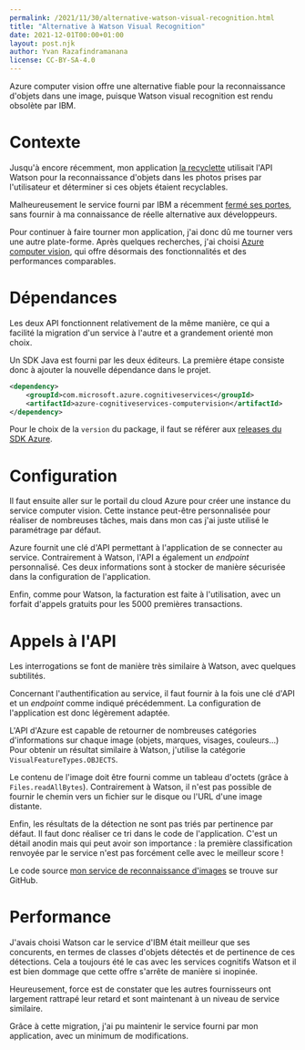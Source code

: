 ```yaml
---
permalink: /2021/11/30/alternative-watson-visual-recognition.html
title: "Alternative à Watson Visual Recognition"
date: 2021-12-01T00:00+01:00
layout: post.njk
author: Yvan Razafindramanana
license: CC-BY-SA-4.0
---
```


 Azure computer vision offre une alternative fiable pour la reconnaissance d'objets dans une image, puisque Watson visual recognition est rendu obsolète par IBM.

<!--more-->

# Contexte

Jusqu'à encore récemment, mon application [la recyclette](https://github.com/yvzn/recikligi) utilisait l'API Watson pour la reconnaissance d'objets dans les photos prises par l'utilisateur et déterminer si ces objets étaient recyclables.

Malheureusement le service fourni par IBM a récemment [fermé ses portes](https://github.com/watson-developer-cloud/java-sdk/tree/master#visual-recognition-deprecation), sans fournir à ma connaissance de réelle alternative aux développeurs.

Pour continuer à faire tourner mon application, j'ai donc dû me tourner vers une autre plate-forme. Après quelques recherches, j'ai choisi [Azure computer vision](https://docs.microsoft.com/fr-fr/azure/cognitive-services/computer-vision/overview-image-analysis), qui offre désormais des fonctionnalités et des performances comparables.

# Dépendances

Les deux API fonctionnent relativement de la même manière, ce qui a facilité la migration d'un service à l'autre et a grandement orienté mon choix.

Un SDK Java est fourni par les deux éditeurs. La première étape consiste donc à ajouter la nouvelle dépendance dans le projet.

```xml
<dependency>
    <groupId>com.microsoft.azure.cognitiveservices</groupId>
    <artifactId>azure-cognitiveservices-computervision</artifactId>
</dependency>
```

Pour le choix de la `version` du package, il faut se référer aux [releases du SDK Azure](https://azure.github.io/azure-sdk/releases/latest/index.html#java).

# Configuration

Il faut ensuite aller sur le portail du cloud Azure pour créer une instance du service computer vision. Cette instance peut-être personnalisée pour réaliser de nombreuses tâches, mais dans mon cas j'ai juste utilisé le paramétrage par défaut.

Azure fournit une clé d'API permettant à l'application de se connecter au service. Contrairement à Watson, l'API a également un _endpoint_ personnalisé. Ces deux informations sont à stocker de manière sécurisée dans la configuration de l'application.

Enfin, comme pour Watson, la facturation est faite à l'utilisation, avec un forfait d'appels gratuits pour les 5000 premières transactions.

# Appels à l'API

Les interrogations se font de manière très similaire à Watson, avec quelques subtilités.

Concernant l'authentification au service, il faut fournir à la fois une clé d'API et un _endpoint_ comme indiqué précédemment. La configuration de l'application est donc légèrement adaptée.

L'API d'Azure est capable de retourner de nombreuses catégories d'informations sur chaque image (objets, marques, visages, couleurs...) Pour obtenir un résultat similaire à Watson, j'utilise la catégorie `VisualFeatureTypes.OBJECTS`.

Le contenu de l'image doit être fourni comme un tableau d'octets (grâce à `Files.readAllBytes`). Contrairement à Watson, il n'est pas possible de fournir le chemin vers un fichier sur le disque ou l'URL d'une image distante.

Enfin, les résultats de la détection ne sont pas triés par pertinence par défaut. Il faut donc réaliser ce tri dans le code de l'application. C'est un détail anodin mais qui peut avoir son importance&nbsp;: la première classification renvoyée par le service n'est pas forcément celle avec le meilleur score&nbsp;!

Le code source [mon service de reconnaissance d'images](https://github.com/yvzn/recikligi/blob/master/src/main/java/net/ludeo/recikligi/service/recognition/AzureVisualRecognitionService.java) se trouve sur GitHub.

# Performance

J'avais choisi Watson car le service d'IBM était meilleur que ses concurents, en termes de classes d'objets détectés et de pertinence de ces détections. Cela a toujours été le cas avec les services cognitifs Watson et il est bien dommage que cette offre s'arrête de manière si inopinée.

Heureusement, force est de constater que les autres fournisseurs ont largement rattrapé leur retard et sont maintenant à un niveau de service similaire.

Grâce à cette migration, j'ai pu maintenir le service fourni par mon application, avec un minimum de modifications.

